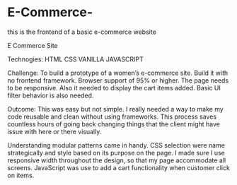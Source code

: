 # E-Commerce-
this is the frontend of a basic e-commerce website

E Commerce Site

Technogies: HTML CSS VANILLA JAVASCRIPT

Challenge: 
To build a prototype of a women’s e-commerce site. Build it with no frontend framework. Browser support of 95% or higher. The page needs to be responsive. Also it needed to display the cart items added. Basic UI filter behavior is also needed. 

Outcome: 
This was easy but not simple. I really needed a way to make my code reusable and clean without using frameworks. This process saves countless hours of going back changing things that the client might have issue with here or there visually. 

Understanding modular patterns came in handy. CSS selection were name strategically and style based on its purpose on the page. I made sure I use responsive width throughout the design, so that my page accommodate all screens. JavaScript was use to add a cart functionality when customer click on items.

